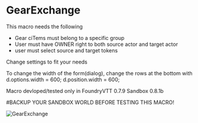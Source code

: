 # GearExchange
This macro needs the following
 - Gear ciTems must belong to a specific group
 - User must have OWNER right to both source actor and target actor
 - user must select source and target tokens  

Change settings to fit your needs
   
To change the width of the form(dialog), change the rows at the bottom with
     d.options.width = 600;
     d.position.width = 600;
  

Macro devloped/tested only in
FoundryVTT 0.7.9
Sandbox  0.8.1b

#BACKUP YOUR SANDBOX WORLD BEFORE TESTING THIS MACRO!

![GearExchange](https://user-images.githubusercontent.com/81265884/112399263-3a28ba80-8d06-11eb-9b57-2cbd3fb1a11e.gif)

